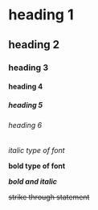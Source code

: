 # heading 1
## heading 2
### heading 3
#### heading 4
##### heading 5
###### heading 6

*italic type of font*

**bold type of font**

***bold and italic***

~~strike through statement~~

